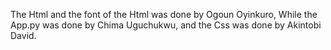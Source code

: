 The Html and the font of the Html was done by Ogoun Oyinkuro, While the App.py was done by Chima Uguchukwu, and the Css was done by Akintobi David.
